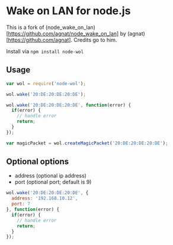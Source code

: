 Wake on LAN for node.js
=======================

This is a fork of (node_wake_on_lan)[https://github.com/agnat/node_wake_on_lan] by (agnat)[https://github.com/agnat]. Credits go to him.

Install via `npm install node-wol`

Usage
-----
```js
var wol = require('node-wol');

wol.wake('20:DE:20:DE:20:DE');

wol.wake('20:DE:20:DE:20:DE', function(error) {
  if(error) {
    // handle error
    return;
  }
});

var magicPacket = wol.createMagicPacket('20:DE:20:DE:20:DE');
```

Optional options
-------
* address (optional ip address)
* port (optional port; default is 9)

```js
wol.wake('20:DE:20:DE:20:DE', {
  address: '192.168.10.12',
  port: 7
}, function(error) {
  if(error) {
    // handle error
    return;
  }
});
```